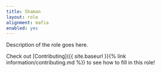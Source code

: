 ```yaml
---
title: Shaman
layout: role
alignment: mafia
enabled: yes
---
```


Description of the role goes here.

Check out [Contributing]({{ site.baseurl }}{% link information/contributing.md %}) to see how to fill in this role!
